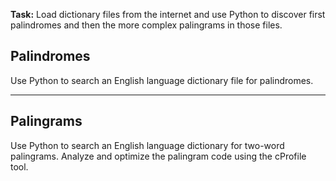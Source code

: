 **Task:** Load dictionary files from the internet and use Python to discover first palindromes and then the more complex palingrams in those files.

## Palindromes

Use Python to search an English language dictionary file for palindromes.

---

## Palingrams

Use Python to search an English language dictionary for two-word palingrams. Analyze and optimize the palingram code using the cProfile tool.
